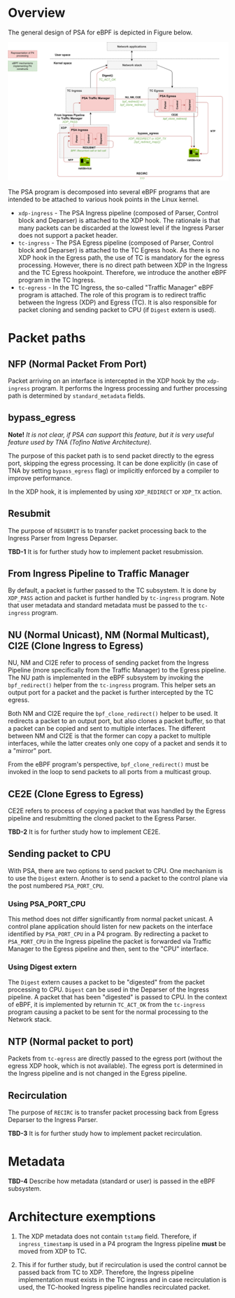 # Overview

The general design of PSA for eBPF is depicted in Figure below.

![alt text](figures/p4c-ebpf-psa.png "Design of PSA for eBPF")

The PSA program is decomposed into several eBPF programs that are intended to be attached to various hook points in the Linux kernel.

- `xdp-ingress` - The PSA Ingress pipeline (composed of Parser, Control block and Deparser) is attached to the XDP hook. The rationale is that 
many packets can be discarded at the lowest level if the Ingress Parser does not support a packet header. 
- `tc-ingress` - The PSA Egress pipeline (composed of Parser, Control block and Deparser) is attached to the TC Egress hook. As there is no 
XDP hook in the Egress path, the use of TC is mandatory for the egress processing. However, there is no direct path between XDP 
in the Ingress and the TC Egress hookpoint. Therefore, we introduce the another eBPF program in the TC Ingress.
- `tc-egress` - In the TC Ingress, the so-called "Traffic Manager" eBPF program is attached. The role of this program is to redirect traffic between
the Ingress (XDP) and Egress (TC). It is also responsible for packet cloning and sending packet to CPU (if `Digest` extern is used).

# Packet paths

## NFP (Normal Packet From Port)

Packet arriving on an interface is intercepted in the XDP hook by the `xdp-ingress` program. It performs the Ingress processing and 
further processing path is determined by `standard_metadata` fields.

## bypass_egress

**Note!** *It is not clear, if PSA can support this feature, but it is very useful feature used by TNA (Tofino Native Architecture).*

The purpose of this packet path is to send packet directly to the egress port, skipping the egress processing.
It can be done explicitly (in case of TNA by setting `bypass_egress` flag) or implicitly enforced by a compiler to improve performance.

In the XDP hook, it is implemented by using `XDP_REDIRECT` or `XDP_TX` action. 

## Resubmit

The purpose of `RESUBMIT` is to transfer packet processing back to the Ingress Parser from Ingress Deparser.

**TBD-1** It is for further study how to implement packet resubmission. 

## From Ingress Pipeline to Traffic Manager

By default, a packet is further passed to the TC subsystem. It is done by `XDP_PASS` action and packet is further handled by `tc-ingress` program.
Note that user metadata and standard metadata must be passed to the `tc-ingress` program. 

## NU (Normal Unicast), NM (Normal Multicast), CI2E (Clone Ingress to Egress)

NU, NM and CI2E refer to process of sending packet from the Ingress Pipeline (more specifically from the Traffic Manager) 
to the Egress pipeline. The NU path is implemented in the eBPF subsystem by invoking the `bpf_redirect()` helper from 
the `tc-ingress` program. This helper sets an output port for a packet and the packet is further intercepted by the TC egress.

Both NM and CI2E require the `bpf_clone_redirect()` helper to be used. It redirects a packet to an output port, but also
clones a packet buffer, so that a packet can be copied and sent to multiple interfaces. The different between NM and CI2E is that
the former can copy a packet to multiple interfaces, while the latter creates only one copy of a packet and sends it to a "mirror" port.

From the eBPF program's perspective, `bpf_clone_redirect()` must be invoked in the loop to send packets to all ports from a multicast group.

## CE2E (Clone Egress to Egress)

CE2E refers to process of copying a packet that was handled by the Egress pipeline and resubmitting the cloned packet to the Egress Parser.

**TBD-2** It is for further study how to implement CE2E. 

## Sending packet to CPU

With PSA, there are two options to send packet to CPU. One mechanism is to use the `Digest` extern. Another is to send
a packet to the control plane via the post numbered `PSA_PORT_CPU`. 

### Using PSA_PORT_CPU

This method does not differ significantly from normal packet unicast. A control plane application should listen for new
packets on the interface identified by `PSA_PORT_CPU` in a P4 program. By redirecting a packet to `PSA_PORT_CPU` in the Ingress pipeline
the packet is forwarded via Traffic Manager to the Egress pipeline and then, sent to the "CPU" interface.

### Using Digest extern

The `Digest` extern causes a packet to be "digested" from the packet processing to CPU. `Digest` can be used in the Deparser
of the Ingress pipeline. A packet that has been "digested" is passed to CPU. In the context of eBPF, it is implemented by 
returnin `TC_ACT_OK` from the `tc-ingress` program causing a packet to be sent for the normal processing to the Network stack. 

## NTP (Normal packet to port)

Packets from `tc-egress` are directly passed to the egress port (without the egress XDP hook, which is not available).
The egress port is determined in the Ingress pipeline and is not changed in the Egress pipeline. 

## Recirculation

The purpose of `RECIRC` is to transfer packet processing back from Egress Deparser to the Ingress Parser.

**TBD-3** It is for further study how to implement packet recirculation. 

# Metadata

**TBD-4** Describe how metadata (standard or user) is passed in the eBPF subsystem. 

# Architecture exemptions

1. The XDP metadata does not contain `tstamp` field. Therefore, if `ingress_timestamp` is used in a P4 program the Ingress pipeline
**must** be moved from XDP to TC.

2. This if for further study, but if recirculation is used the control cannot be passed back from TC to XDP. Therefore, the Ingress pipeline
implementation must exists in the TC ingress and in case recirculation is used, the TC-hooked Ingress pipeline handles recirculated packet.


